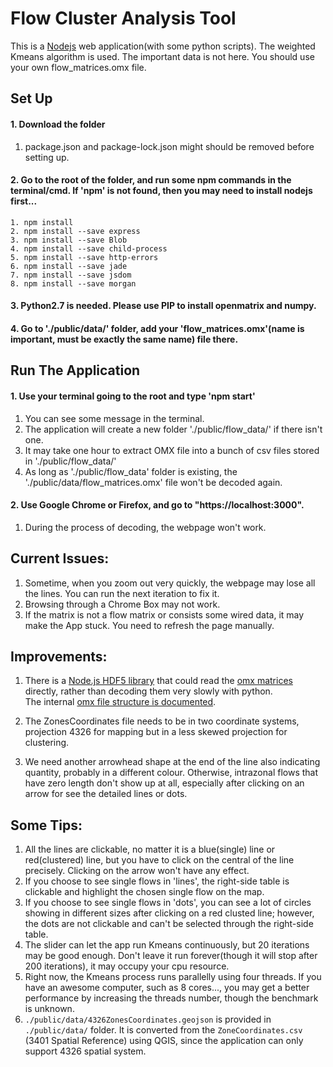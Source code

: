 # Flow Cluster Analysis Tool

This is a [Nodejs](https://docs.npmjs.com/getting-started/installing-node) web application(with some python scripts). The weighted Kmeans algorithm is used. The important data is not here. You should use your own flow_matrices.omx file. 

## Set Up
#### 1. Download the folder

1. package.json and package-lock.json might should be removed before setting up.

#### 2. Go to the root of the folder, and run some npm commands in the terminal/cmd. If 'npm' is not found, then you may need to install nodejs first...

    1. npm install
    2. npm install --save express
    3. npm install --save Blob
    4. npm install --save child-process
    5. npm install --save http-errors
    6. npm install --save jade
    7. npm install --save jsdom
    8. npm install --save morgan
       
#### 3. Python2.7 is needed. Please use PIP to install openmatrix and numpy.
#### 4. Go to './public/data/' folder, add your 'flow_matrices.omx'(name is important, must be exactly the same name) file there.

## Run The Application
#### 1. Use your terminal going to the root and type 'npm start'

1. You can see some message in the terminal.
2. The application will create a new folder './public/flow_data/' if there isn't one.
3. It may take one hour to extract OMX file into a bunch of csv files stored in './public/flow_data/'
4. As long as './public/flow_data' folder is existing, the './public/data/flow_matrices.omx' file won't be decoded again.
    

#### 2. Use Google Chrome or Firefox, and go to "https://localhost:3000".

1. During the process of decoding, the webpage won't work.
    
## Current Issues:

1. Sometime, when you zoom out very quickly, the webpage may lose all the lines. You can run the next iteration to fix it.
2. Browsing through a Chrome Box may not work.
3. If the matrix is not a flow matrix or consists some wired data, it may make the App stuck. You need to refresh the page manually. 

## Improvements:
1. There is a [Node.js HDF5 library](https://www.npmjs.com/package/hdf5) that could read the [omx matrices](https://github.com/osPlanning/omx) directly, rather than decoding them very slowly with python.  
The internal [omx file structure is documented](https://github.com/osPlanning/omx/wiki/Specification).

2. The ZonesCoordinates file needs to be in two coordinate systems, projection 4326 for mapping but in a less skewed projection for clustering.

3. We need another arrowhead shape at the end of the line also indicating quantity, probably in a different colour. Otherwise, intrazonal flows that have zero length don't show up at all, especially after
clicking on an arrow for see the detailed lines or dots. 

## Some Tips:

1. All the lines are clickable, no matter it is a blue(single) line or red(clustered) line, but you have to click on the central of the line precisely. Clicking on the arrow won't have any effect.
2. If you choose to see single flows in 'lines', the right-side table is clickable and highlight the chosen single flow on the map.
3. If you choose to see single flows in 'dots', you can see a lot of circles showing in different sizes after clicking on a red clusted line; however, the dots are not clickable and can't be selected through the right-side table.
4. The slider can let the app run Kmeans continuously, but 20 iterations may be good enough. Don't leave it run forever(though it will stop after 200 iterations), it may occupy your cpu resource.
5. Right now, the Kmeans process runs parallelly using four threads. If you have an awesome computer, such as 8 cores..., you may get a better performance by increasing the threads number, though the benchmark is unknown.
6. `./public/data/4326ZonesCoordinates.geojson` is provided in `./public/data/` folder. It is converted from the `ZoneCoordinates.csv` (3401 Spatial Reference) using QGIS, since the application can only support 4326 spatial system.
   
